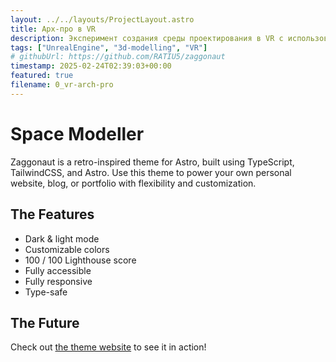 ```yaml
---
layout: ../../layouts/ProjectLayout.astro
title: Арх-про в VR
description: Эксперимент создания среды проектирования в VR с использованием аддона GeometryScripting.
tags: ["UnrealEngine", "3d-modelling", "VR"]
# githubUrl: https://github.com/RATIU5/zaggonaut
timestamp: 2025-02-24T02:39:03+00:00
featured: true
filename: 0_vr-arch-pro
---
```


# Space Modeller

Zaggonaut is a retro-inspired theme for Astro, built using TypeScript, TailwindCSS, and Astro. Use this theme to power your own personal website, blog, or portfolio with flexibility and customization.

## The Features

- Dark & light mode
- Customizable colors
- 100 / 100 Lighthouse score
- Fully accessible
- Fully responsive
- Type-safe

## The Future

Check out [the theme website](https://zaggonaut.dev) to see it in action!